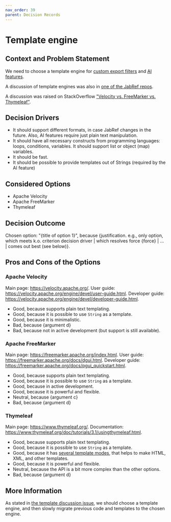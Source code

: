 ```yaml
---
nav_order: 39
parent: Decision Records
---
```


# Template engine

## Context and Problem Statement

We need to choose a template engine for [custom export filters](https://docs.jabref.org/collaborative-work/export/customexports) and [AI features](https://github.com/JabRef/jabref/pull/11884).

A discussion of template engines was also in [one of the JabRef repos](https://github.com/koppor/jabref/issues/392).

A discussion was raised on StackOverflow ["Velocity vs. FreeMarker vs. Thymeleaf"](https://stackoverflow.com/q/1459426/10037342).

## Decision Drivers

* It should support different formats, in case JabRef changes in the future. Also, AI features require just plain text manipulation.
* It should have all necessary constructs from programming languages: loops, conditions, variables. It should support list or object (map) variables.
* It should be fast. 
* It should be possible to provide templates out of Strings (required by the AI feature)

## Considered Options

* Apache Velocity
* Apache FreeMarker
* Thymeleaf

## Decision Outcome

Chosen option: "{title of option 1}", because
{justification. e.g., only option, which meets k.o. criterion decision driver | which resolves force {force} | … | comes out best (see below)}.

## Pros and Cons of the Options

### Apache Velocity

Main page: <https://velocity.apache.org/>.
User guide: <https://velocity.apache.org/engine/devel/user-guide.html>.
Developer guide: <https://velocity.apache.org/engine/devel/developer-guide.html>.

* Good, because supports plain text templating.
* Good, because it is possible to use `String` as a template.
* Good, because it is minimalistic.
* Bad, because {argument d}
* Bad, because not in active development (but support is still available).

### Apache FreeMarker

Main page: <https://freemarker.apache.org/index.html>.
User guide: <https://freemarker.apache.org/docs/dgui.html>.
Developer guide: <https://freemarker.apache.org/docs/pgui_quickstart.html>.

* Good, because supports plain text templating.
* Good, because it is possible to use `String` as a template.
* Good, because in active development.
* Good, because it is powerful and flexible.
* Neutral, because {argument c}
* Bad, because {argument d}

### Thymeleaf

Main page: <https://www.thymeleaf.org/>.
Documentation: <https://www.thymeleaf.org/doc/tutorials/3.1/usingthymeleaf.html>.

* Good, because supports plain text templating.
* Good, because it is possible to use `String` as a template.
* Good, because it has [several template modes](https://www.thymeleaf.org/doc/tutorials/3.1/usingthymeleaf.html#what-kind-of-templates-can-thymeleaf-process), that helps to make HTML, XML, and other templates.
* Good, because it is powerful and flexible.
* Neutral, because the API is a bit more complex than the other options.
* Bad, because {argument d}

## More Information

As stated in [the template discussion issue](https://github.com/koppor/jabref/issues/392), we should choose a template engine, and then slowly migrate previous code and templates to the chosen engine.
